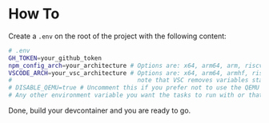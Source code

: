 # How To

Create a `.env` on the root of the project with the following content:

```bash
# .env
GH_TOKEN=your_github_token
npm_config_arch=your_architecture # Options are: x64, arm64, arm, riscv64, loong64, ppc64, and s390x
VSCODE_ARCH=your_vsc_architecture # Options are: x64, arm64, armhf, riscv64, loong64, ppc64le, and s390x
#                                   note that VSC removes variables starting with VSCODE_ from the environment.
# DISABLE_QEMU=true # Uncomment this if you prefer not to use the QEMU step in postinstall.js
# Any other environment variable you want the tasks to run with or that set the build environment to your desired output architecture
```

Done, build your devcontainer and you are ready to go.
